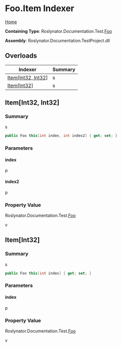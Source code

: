 <a name="_top"></a>

# Foo\.Item Indexer

[Home](../../../../../README.md#_top)

**Containing Type**: Roslynator\.Documentation\.Test\.[Foo](../README.md#_top)

**Assembly**: Roslynator\.Documentation\.TestProject\.dll

## Overloads

| Indexer | Summary |
| ------- | ------- |
| [Item\[Int32, Int32\]](#Roslynator_Documentation_Test_Foo_Item_System_Int32_System_Int32_) | s |
| [Item\[Int32\]](#Roslynator_Documentation_Test_Foo_Item_System_Int32_) | s |

## Item\[Int32, Int32\] <a name="Roslynator_Documentation_Test_Foo_Item_System_Int32_System_Int32_"></a>

### Summary

s

```csharp
public Foo this[int index, int index2] { get; set; }
```

### Parameters

#### index

p

#### index2

p

### Property Value

Roslynator\.Documentation\.Test\.[Foo](../README.md#_top)

v

## Item\[Int32\] <a name="Roslynator_Documentation_Test_Foo_Item_System_Int32_"></a>

### Summary

s

```csharp
public Foo this[int index] { get; set; }
```

### Parameters

#### index

p

### Property Value

Roslynator\.Documentation\.Test\.[Foo](../README.md#_top)

v